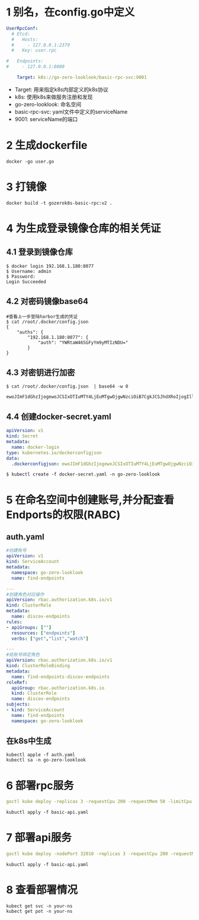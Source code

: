 # 1 别名，在config.go中定义
```yaml
UserRpcConf:
  # Etcd:
  #   Hosts:
  #     - 127.0.0.1:2379
  #   Key: user.rpc

#   Endpoints:
#     - 127.0.0.1:8080

    Target: k8s://go-zero-looklook/basic-rpc-svc:9001
```
- Target:           用来指定k8s内部定义的k8s协议
- k8s:              使用k8s来做服务注册和发现
- go-zero-looklook: 命名空间
- basic-rpc-svc:    yaml文件中定义的serviceName
- 9001:             serviceName的端口           

# 2 生成dockerfile
```
docker -go user.go
```
# 3 打镜像
```
docker build -t gozerok8s-basic-rpc:v2 .
```

# 4 为生成登录镜像仓库的相关凭证

## 4.1 登录到镜像仓库
```
$ docker login 192.168.1.180:8077
$ Username: admin
$ Password:
Login Succeeded
```
## 4.2 对密码镜像base64
```
#查看上一步登陆harbor生成的凭证
$ cat /root/.docker/config.json  
{
	"auths": {
		"192.168.1.180:8077": {
			"auth": "YWRtaW46SGFyYm9yMTIzNDU="
		}
}
```
## 4.3 对密钥进行加密
```
$ cat /root/.docker/config.json  | base64 -w 0

ewoJImF1dGhzIjogewoJCSIxOTIuMTY4LjEuMTgwOjgwNzciOiB7CgkJCSJhdXRoIjogIllXUnRhVzQ2U0dGeVltOXlNVEl6TkRVPSIKCQl9Cgl9Cn0=
```
## 4.4 创建docker-secret.yaml
```yaml
apiVersion: v1
kind: Secret
metadata:
  name: docker-login
type: kubernetes.io/dockerconfigjson
data:
  .dockerconfigjson: ewoJImF1dGhzIjogewoJCSIxOTIuMTY4LjEuMTgwOjgwNzciOiB7CgkJCSJhdXRoIjogIllXUnRhVzQ2U0dGeVltOXlNVEl6TkRVPSIKCQl9Cgl9Cn0=
```

```
$ kubectl create -f docker-secret.yaml -n go-zero-looklook
```

# 5 在命名空间中创建账号,并分配查看Endports的权限(RABC)
## auth.yaml
```yaml
#创建账号
apiVersion: v1
kind: ServiceAccount
metadata:
  namespace: go-zero-looklook
  name: find-endpoints

---
#创建角色对应操作
apiVersion: rbac.authorization.k8s.io/v1
kind: ClusterRole
metadata:
  name: discov-endpoints
rules:
- apiGroups: [""]
  resources: ["endpoints"]
  verbs: ["get","list","watch"]

---
#给账号绑定角色
apiVersion: rbac.authorization.k8s.io/v1
kind: ClusterRoleBinding
metadata:
  name: find-endpoints-discov-endpoints
roleRef:
  apiGroup: rbac.authorization.k8s.io
  kind: ClusterRole
  name: discov-endpoints
subjects:
- kind: ServiceAccount
  name: find-endpoints
  namespace: go-zero-looklook
```

## 在k8s中生成

```
kubectl apple -f auth.yaml
kubectl sa -n go-zero-looklook
```

# 6 部署rpc服务
```yaml
goctl kube deploy -replicas 3 -requestCpu 200 -requestMem 50 -limitCpu 300 -limitMem 100 -name basic-rpc -namespace go-zero-xxxx -image xxxx.xxx.com/xxxx-rpc:v1 -o basic-rpc.yaml -port 9001 --serviceAccout find_endpoints
```
```
kubuctl apply -f basic-api.yaml
```

# 7 部署api服务
```yaml
goctl kube deploy -nodePort 32010 -replicas 3 -requestCpu 200 -requestMem 50 -limitCpu 300 -limitMem 100 -name basic-api -namespace go-zero-xxxx -image xxxx.xxx.com/xxxx-api:v1 -o basic-api.yaml -port 8888 --serviceAccout find_endpoints
```

```
kubuctl apply -f basic-api.yaml
```

# 8 查看部署情况
```
kubect get svc -n your-ns
kubect get pot -n your-ns
```